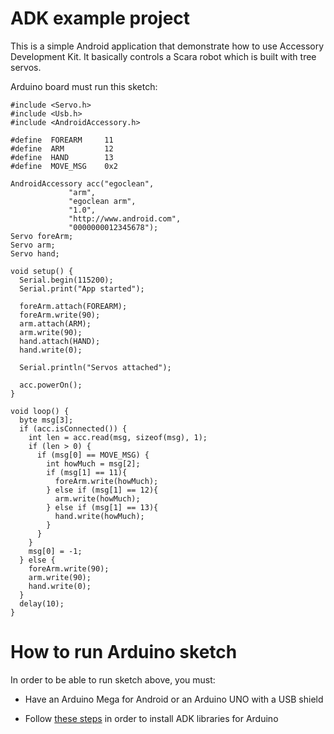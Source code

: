 ADK example project
===================

This is a simple Android application that demonstrate how to use Accessory Development Kit. It basically controls a Scara robot which is built with tree servos.

Arduino board must run this sketch:

    #include <Servo.h>
    #include <Usb.h>
    #include <AndroidAccessory.h>
    
    #define  FOREARM     11
    #define  ARM         12
    #define  HAND        13
    #define  MOVE_MSG    0x2
    
    AndroidAccessory acc("egoclean",
    		     "arm",
    		     "egoclean arm",
    		     "1.0",
    		     "http://www.android.com",
    		     "0000000012345678");
    Servo foreArm;
    Servo arm;
    Servo hand;
    
    void setup() {
      Serial.begin(115200);
      Serial.print("App started");
      
      foreArm.attach(FOREARM);
      foreArm.write(90);
      arm.attach(ARM);
      arm.write(90);
      hand.attach(HAND);
      hand.write(0);
      
      Serial.println("Servos attached");
      
      acc.powerOn();
    }
    
    void loop() {
      byte msg[3];
      if (acc.isConnected()) {
        int len = acc.read(msg, sizeof(msg), 1);
        if (len > 0) {
          if (msg[0] == MOVE_MSG) {
            int howMuch = msg[2];
            if (msg[1] == 11){
              foreArm.write(howMuch);
            } else if (msg[1] == 12){
              arm.write(howMuch);
            } else if (msg[1] == 13){
              hand.write(howMuch);
            }
          }
        }
        msg[0] = -1;
      } else {
        foreArm.write(90);
        arm.write(90);
        hand.write(0);
      }
      delay(10);
    }

How to run Arduino sketch
=========================

In order to be able to run sketch above, you must:

- Have an Arduino Mega for Android or an Arduino UNO with a USB shield
- Follow [these steps][1] in order to install ADK libraries for Arduino

  [1]: http://developer.android.com/guide/topics/usb/adk.html
